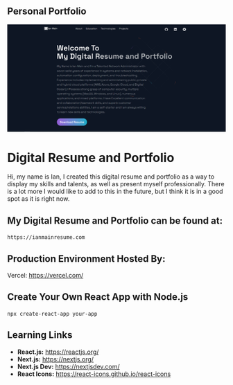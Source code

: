 ## Personal Portfolio

<img src=public/images/ResumePortfolio.PNG>

# Digital Resume and Portfolio
Hi, my name is Ian, I created this digital resume and portfolio as a way to display my skills
and talents, as well as present myself professionally. There is a lot more I would like to add 
to this in the future, but I think it is in a good spot as it is right now.

## My Digital Resume and Portfolio can be found at:
```
https://ianmainresume.com
```

## Production Environment Hosted By:
Vercel: https://vercel.com/

## Create Your Own React App with Node.js
```
npx create-react-app your-app
```

## Learning Links
- **React.js:** https://reactjs.org/
- **Next.js:** https://nextjs.org/
- **Next.js Dev:** https://nextjsdev.com/
- **React Icons:** https://react-icons.github.io/react-icons
